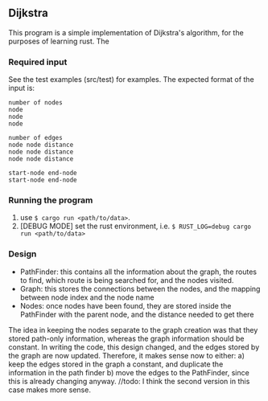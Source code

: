 ## Dijkstra

This program is a simple implementation of Dijkstra's algorithm, for the purposes of learning rust.
The 

### Required input
See the test examples (src/test) for examples.
The expected format of the input is:

```
number of nodes
node
node
node

number of edges
node node distance
node node distance
node node distance

start-node end-node
start-node end-node

```

### Running the program
1. use `$ cargo run <path/to/data>`.
2. [DEBUG MODE] set the rust environment, i.e. `$ RUST_LOG=debug cargo run <path/to/data>`


### Design 

- PathFinder: this contains all the information about the graph, the routes to find, which route is being searched for, and the nodes visited.
- Graph: this stores the connections between the nodes, and the mapping between node index and the node name
- Nodes: once nodes have been found, they are stored inside the PathFinder with the parent node, and the distance needed to get there

The idea in keeping the nodes separate to the graph creation was that they stored path-only information, whereas the graph information should be constant. 
In writing the code, this design changed, and the edges stored by the graph are now updated. Therefore, it makes sense now to either:
a) keep the edges stored in the graph a constant, and duplicate the information in the path finder
b) move the edges to the PathFinder, since this is already changing anyway.
//todo: I think the second version in this case makes more sense.
